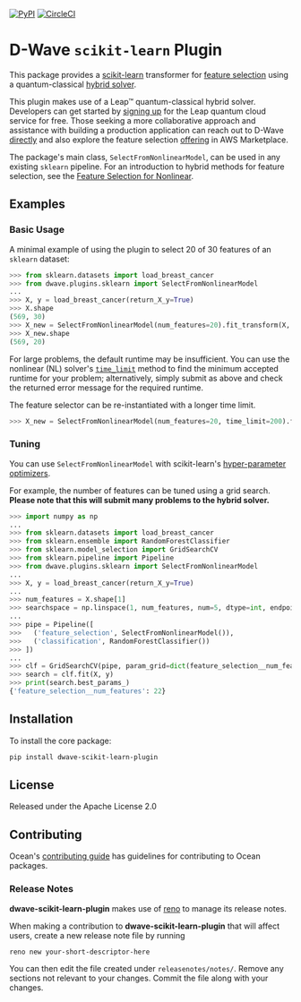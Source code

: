 [![PyPI](https://img.shields.io/pypi/v/dwave-scikit-learn-plugin.svg)](https://pypi.python.org/pypi/dwave-scikit-learn-plugin)
[![CircleCI](https://dl.circleci.com/status-badge/img/gh/dwavesystems/dwave-scikit-learn-plugin/tree/main.svg?style=svg)](https://dl.circleci.com/status-badge/redirect/gh/dwavesystems/dwave-scikit-learn-plugin)

# D-Wave `scikit-learn` Plugin

This package provides a [scikit-learn](https://scikit-learn.org/) transformer for 
[feature selection](https://en.wikipedia.org/wiki/Feature_selection) using a
quantum-classical [hybrid solver](https://docs.ocean.dwavesys.com/en/stable/concepts/hybrid.html).

This plugin makes use of a Leap™ quantum-classical hybrid solver. Developers can get started by
[signing up](https://cloud.dwavesys.com/leap/signup/) for the Leap quantum cloud service for free.
Those seeking a more collaborative approach and assistance with building a production application can
reach out to D-Wave [directly](https://www.dwavesys.com/solutions-and-products/professional-services/) and also explore the feature selection [offering](https://aws.amazon.com/marketplace/pp/prodview-bsrc3yuwgjbo4) in AWS Marketplace.

The package's main class, `SelectFromNonlinearModel`, can be used in any existing `sklearn` pipeline.
For an introduction to hybrid methods for feature selection, see the [Feature Selection for Nonlinear](https://github.com/dwave-examples/feature-selection-cqm).

## Examples

### Basic Usage

A minimal example of using the plugin to select 20 of 30 features of an `sklearn` dataset: 

```python
>>> from sklearn.datasets import load_breast_cancer
>>> from dwave.plugins.sklearn import SelectFromNonlinearModel
... 
>>> X, y = load_breast_cancer(return_X_y=True)
>>> X.shape
(569, 30)
>>> X_new = SelectFromNonlinearModel(num_features=20).fit_transform(X, y)
>>> X_new.shape
(569, 20)
```

For large problems, the default runtime may be insufficient. You can use the nonlinear (NL) solver's 
[`time_limit`](https://docs.ocean.dwavesys.com/en/stable/docs_system/reference/generated/dwave.system.samplers.LeapHybridCQMSampler.min_time_limit.html)
method to find the minimum accepted runtime for your problem; alternatively, simply submit as above 
and check the returned error message for the required runtime. 

The feature selector can be re-instantiated with a longer time limit.

```python
>>> X_new = SelectFromNonlinearModel(num_features=20, time_limit=200).fit_transform(X, y)
```

### Tuning

You can use `SelectFromNonlinearModel` with scikit-learn's
[hyper-parameter optimizers](https://scikit-learn.org/stable/modules/classes.html#hyper-parameter-optimizers).

For example, the number of features can be tuned using a grid search. **Please note that this will
submit many problems to the hybrid solver.**

```python
>>> import numpy as np
...
>>> from sklearn.datasets import load_breast_cancer
>>> from sklearn.ensemble import RandomForestClassifier
>>> from sklearn.model_selection import GridSearchCV
>>> from sklearn.pipeline import Pipeline
>>> from dwave.plugins.sklearn import SelectFromNonlinearModel
...
>>> X, y = load_breast_cancer(return_X_y=True)
...
>>> num_features = X.shape[1]
>>> searchspace = np.linspace(1, num_features, num=5, dtype=int, endpoint=True)
...
>>> pipe = Pipeline([
>>>   ('feature_selection', SelectFromNonlinearModel()),
>>>   ('classification', RandomForestClassifier())
>>> ])
...
>>> clf = GridSearchCV(pipe, param_grid=dict(feature_selection__num_features=searchspace))
>>> search = clf.fit(X, y)
>>> print(search.best_params_)
{'feature_selection__num_features': 22}
```

## Installation

To install the core package:

```bash
pip install dwave-scikit-learn-plugin
```

## License

Released under the Apache License 2.0

## Contributing

Ocean's [contributing guide](https://docs.ocean.dwavesys.com/en/stable/contributing.html)
has guidelines for contributing to Ocean packages.

### Release Notes

**dwave-scikit-learn-plugin** makes use of [reno](https://docs.openstack.org/reno/) to manage its
release notes.

When making a contribution to **dwave-scikit-learn-plugin** that will affect users, create a new
release note file by running

```bash
reno new your-short-descriptor-here
```

You can then edit the file created under ``releasenotes/notes/``.
Remove any sections not relevant to your changes.
Commit the file along with your changes.
